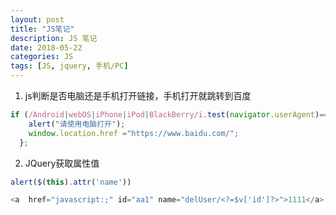 ```yaml
---
layout: post
title: "JS笔记"
description: JS 笔记
date: 2018-05-22
categories: JS
tags: [JS, jquery, 手机/PC]
---
```


1. js判断是否电脑还是手机打开链接，手机打开就跳转到百度
~~~js
if (/Android|webOS|iPhone|iPod|BlackBerry/i.test(navigator.userAgent)==true) {
    alert("请使用电脑打开");
    window.location.href ="https://www.baidu.com/";
  };
 ~~~
 
 2. JQuery获取属性值
 ~~~js
 alert($(this).attr('name'))
 
 <a  href="javascript:;" id="aa1" name="delUser/<?=$v['id']?>">1111</a>
  ~~~
  
  
 